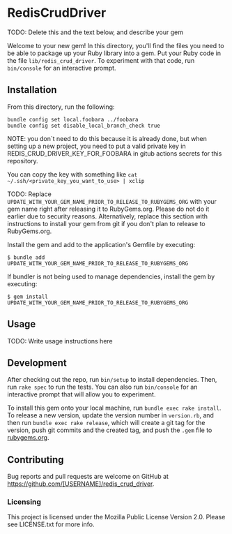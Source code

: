 # RedisCrudDriver

TODO: Delete this and the text below, and describe your gem

Welcome to your new gem! In this directory, you'll find the files you need to be able to package up your Ruby library
into a gem. Put your Ruby code in the file `lib/redis_crud_driver`. To experiment with that code, run `bin/console` for
an interactive prompt.

## Installation

From this directory, run the following:

```
bundle config set local.foobara ../foobara
bundle config set disable_local_branch_check true
```

NOTE: you don´t need to do this because it is already done, but when setting up a new project, you need to
put a valid private key in REDIS_CRUD_DRIVER_KEY_FOR_FOOBARA in gitub actions secrets for this
repository.

You can copy the key with something like `cat ~/.ssh/<private_key_you_want_to_use> | xclip`

TODO: Replace `UPDATE_WITH_YOUR_GEM_NAME_PRIOR_TO_RELEASE_TO_RUBYGEMS_ORG` with your gem name right after releasing it
to RubyGems.org. Please do not do it earlier due to security reasons. Alternatively, replace this section with
instructions to install your gem from git if you don't plan to release to RubyGems.org.

Install the gem and add to the application's Gemfile by executing:

    $ bundle add UPDATE_WITH_YOUR_GEM_NAME_PRIOR_TO_RELEASE_TO_RUBYGEMS_ORG

If bundler is not being used to manage dependencies, install the gem by executing:

    $ gem install UPDATE_WITH_YOUR_GEM_NAME_PRIOR_TO_RELEASE_TO_RUBYGEMS_ORG

## Usage

TODO: Write usage instructions here

## Development

After checking out the repo, run `bin/setup` to install dependencies. Then, run `rake spec` to run the tests. You can
also run `bin/console` for an interactive prompt that will allow you to experiment.

To install this gem onto your local machine, run `bundle exec rake install`. To release a new version, update the
version number in `version.rb`, and then run `bundle exec rake release`, which will create a git tag for the version,
push git commits and the created tag, and push the `.gem` file to [rubygems.org](https://rubygems.org).

## Contributing

Bug reports and pull requests are welcome on GitHub at https://github.com/[USERNAME]/redis_crud_driver.

### Licensing

This project is licensed under the Mozilla Public License Version 2.0. Please see LICENSE.txt for more info.
